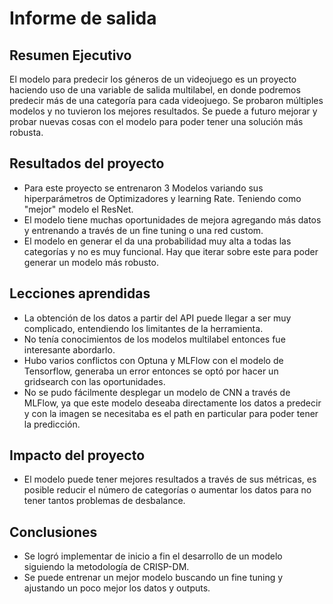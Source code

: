 # Informe de salida

## Resumen Ejecutivo

El modelo para predecir los géneros de un videojuego es un proyecto haciendo uso de una variable de salida multilabel, en donde podremos predecir más de una categoría para cada videojuego. Se probaron múltiples modelos y no tuvieron los mejores resultados. Se puede a futuro mejorar y probar nuevas cosas con el modelo para poder tener una solución más robusta. 

## Resultados del proyecto

- Para este proyecto se entrenaron 3 Modelos variando sus hiperparámetros de Optimizadores y learning Rate. Teniendo como "mejor" modelo el ResNet. 
- El modelo tiene muchas oportunidades de mejora agregando más datos y entrenando a través de un fine tuning o una red custom.
- El modelo en generar el da una probabilidad muy alta a todas las categorías y no es muy funcional. Hay que iterar sobre este para poder generar un modelo más robusto. 

## Lecciones aprendidas

- La obtención de los datos a partir del API puede llegar a ser muy complicado, entendiendo los limitantes de la herramienta.
- No tenía conocimientos de los modelos multilabel entonces fue interesante abordarlo.
- Hubo varios conflictos con Optuna y MLFlow con el modelo de Tensorflow, generaba un error entonces se optó por hacer un gridsearch con las oportunidades.
- No se pudo fácilmente desplegar un modelo de CNN a través de MLFlow, ya que este modelo deseaba directamente los datos a predecir y con la imagen se necesitaba es el path en particular para poder tener la predicción.

## Impacto del proyecto

- El modelo puede tener mejores resultados a través de sus métricas, es posible reducir el número de categorías o aumentar los datos para no tener tantos problemas de desbalance.

## Conclusiones

- Se logró implementar de inicio a fin el desarrollo de un modelo siguiendo la metodología de CRISP-DM.
- Se puede entrenar un mejor modelo buscando un fine tuning y ajustando un poco mejor los datos y outputs.

